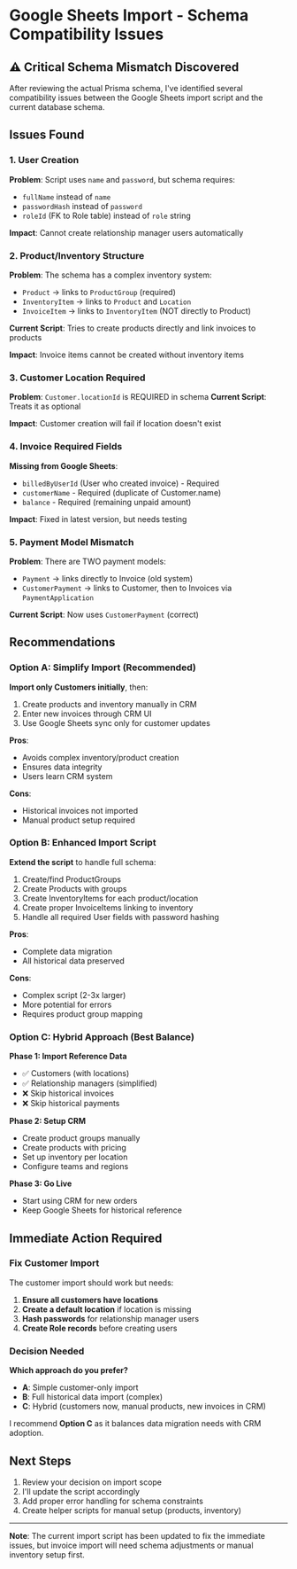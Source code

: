 # Google Sheets Import - Schema Compatibility Issues

## ⚠️ Critical Schema Mismatch Discovered

After reviewing the actual Prisma schema, I've identified several compatibility issues between the Google Sheets import script and the current database schema.

## Issues Found

### 1. **User Creation**

**Problem**: Script uses `name` and `password`, but schema requires:

- `fullName` instead of `name`
- `passwordHash` instead of `password`
- `roleId` (FK to Role table) instead of `role` string

**Impact**: Cannot create relationship manager users automatically

### 2. **Product/Inventory Structure**

**Problem**: The schema has a complex inventory system:

- `Product` → links to `ProductGroup` (required)
- `InventoryItem` → links to `Product` and `Location`
- `InvoiceItem` → links to `InventoryItem` (NOT directly to Product)

**Current Script**: Tries to create products directly and link invoices to products

**Impact**: Invoice items cannot be created without inventory items

### 3. **Customer Location Required**

**Problem**: `Customer.locationId` is REQUIRED in schema
**Current Script**: Treats it as optional

**Impact**: Customer creation will fail if location doesn't exist

### 4. **Invoice Required Fields**

**Missing from Google Sheets**:

- `billedByUserId` (User who created invoice) - Required
- `customerName` - Required (duplicate of Customer.name)
- `balance` - Required (remaining unpaid amount)

**Impact**: Fixed in latest version, but needs testing

### 5. **Payment Model Mismatch**

**Problem**: There are TWO payment models:

- `Payment` → links directly to Invoice (old system)
- `CustomerPayment` → links to Customer, then to Invoices via `PaymentApplication`

**Current Script**: Now uses `CustomerPayment` (correct)

## Recommendations

### Option A: Simplify Import (Recommended)

**Import only Customers initially**, then:

1. Create products and inventory manually in CRM
2. Enter new invoices through CRM UI
3. Use Google Sheets sync only for customer updates

**Pros**:

- Avoids complex inventory/product creation
- Ensures data integrity
- Users learn CRM system

**Cons**:

- Historical invoices not imported
- Manual product setup required

### Option B: Enhanced Import Script

**Extend the script** to handle full schema:

1. Create/find ProductGroups
2. Create Products with groups
3. Create InventoryItems for each product/location
4. Create proper InvoiceItems linking to inventory
5. Handle all required User fields with password hashing

**Pros**:

- Complete data migration
- All historical data preserved

**Cons**:

- Complex script (2-3x larger)
- More potential for errors
- Requires product group mapping

### Option C: Hybrid Approach (Best Balance)

**Phase 1: Import Reference Data**

- ✅ Customers (with locations)
- ✅ Relationship managers (simplified)
- ❌ Skip historical invoices
- ❌ Skip historical payments

**Phase 2: Setup CRM**

- Create product groups manually
- Create products with pricing
- Set up inventory per location
- Configure teams and regions

**Phase 3: Go Live**

- Start using CRM for new orders
- Keep Google Sheets for historical reference

## Immediate Action Required

### Fix Customer Import

The customer import should work but needs:

1. **Ensure all customers have locations**
2. **Create a default location** if location is missing
3. **Hash passwords** for relationship manager users
4. **Create Role records** before creating users

### Decision Needed

**Which approach do you prefer?**

- **A**: Simple customer-only import
- **B**: Full historical data import (complex)
- **C**: Hybrid (customers now, manual products, new invoices in CRM)

I recommend **Option C** as it balances data migration needs with CRM adoption.

## Next Steps

1. Review your decision on import scope
2. I'll update the script accordingly
3. Add proper error handling for schema constraints
4. Create helper scripts for manual setup (products, inventory)

---

**Note**: The current import script has been updated to fix the immediate issues, but invoice import will need schema adjustments or manual inventory setup first.
